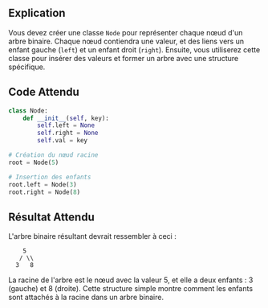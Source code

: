 ## Explication

Vous devez créer une classe `Node` pour représenter chaque nœud d'un arbre binaire. Chaque nœud contiendra une valeur, et des liens vers un enfant gauche (`left`) et un enfant droit (`right`). Ensuite, vous utiliserez cette classe pour insérer des valeurs et former un arbre avec une structure spécifique.

## Code Attendu

```python
class Node:
    def __init__(self, key):
        self.left = None
        self.right = None
        self.val = key

# Création du nœud racine
root = Node(5)

# Insertion des enfants
root.left = Node(3)
root.right = Node(8)
```

## Résultat Attendu

L'arbre binaire résultant devrait ressembler à ceci :

```
    5
   / \\
  3   8
```

La racine de l'arbre est le nœud avec la valeur 5, et elle a deux enfants : 3 (gauche) et 8 (droite). Cette structure simple montre comment les enfants sont attachés à la racine dans un arbre binaire.